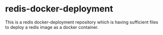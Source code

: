 # redis-docker-deployment
This is a redis docker-deployment repository which is having sufficient files to deploy a redis image as a docker container.
